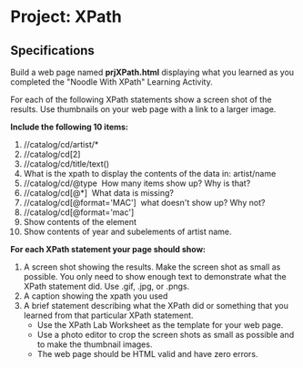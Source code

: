 # Project: XPath

## Specifications
Build a web page named **prjXPath.html** displaying what you learned as you completed
the "Noodle With XPath" Learning Activity.

For each of the following XPath statements show a screen shot of the results. Use
thumbnails on your web page with a link to a larger image.

**Include the following 10 items:**
   1. //catalog/cd/artist/*
   2. //catalog/cd[2]
   3. //catalog/cd/title/text()
   4. What is the xpath to display the contents of the data in: artist/name
   5. //catalog/cd/@type ­ How many items show up? Why is that?
   6. //catalog/cd[@*] ­ What data is missing?
   7. //catalog/cd[@format='MAC'] ­ what doesn't show up? Why not?
   8. //catalog/cd[@format='mac']
   9. Show contents of the <year> element
   10. Show contents of year and sub­elements of artist name.

**For each XPath statement your page should show:**
   1. A screen shot showing the results. Make the screen shot as small as possible. You only need to show enough text to demonstrate what the XPath statement did. Use .gif, .jpg, or .pngs.
   2. A caption showing the xpath you used
   3. A brief statement describing what the XPath did or something that you learned from that particular XPath statement.
      * Use the XPath Lab Worksheet as the template for your web page.
      * Use a photo editor to crop the screen shots as small as possible and to make the thumbnail images.
      * The web page should be HTML valid and have zero errors.
